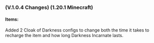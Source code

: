 ### **(V.1.0.4 Changes) (1.20.1 Minecraft)**

#### Items:
Added 2 Cloak of Darkness configs to change both the time it takes to recharge the item and how long Darkness Incarnate lasts.